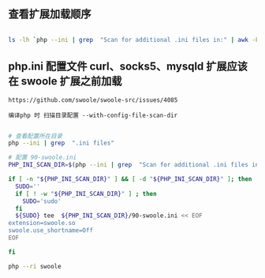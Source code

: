 ## 查看扩展加载顺序

```bash

ls -lh `php --ini | grep  "Scan for additional .ini files in:" | awk -F 'in:' '{ print $2 }' | xargs`

```

## php.ini 配置文件 curl、socks5、mysqld 扩展应该在 swoole 扩展之前加载
    https://github.com/swoole/swoole-src/issues/4085

    编译php 时 扫描目录配置 --with-config-file-scan-dir


```bash

# 查看配置所在目录
php --ini | grep  ".ini files"

# 配置 90-swoole.ini
PHP_INI_SCAN_DIR=$(php --ini | grep  "Scan for additional .ini files in:" | awk -F 'in:' '{ print $2 }' | xargs)

if [ -n "${PHP_INI_SCAN_DIR}" ] && [ -d "${PHP_INI_SCAN_DIR}" ]; then
  SUDO=''
  if [ ! -w "${PHP_INI_SCAN_DIR}" ] ; then
    SUDO='sudo'
  fi
  ${SUDO} tee  ${PHP_INI_SCAN_DIR}/90-swoole.ini << EOF
extension=swoole.so
swoole.use_shortname=Off
EOF

fi

php --ri swoole

```


